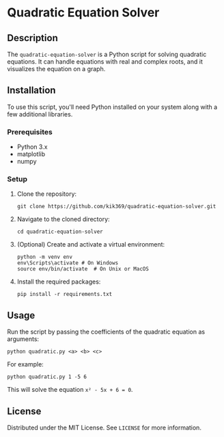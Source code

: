 # Quadratic Equation Solver

## Description

The `quadratic-equation-solver` is a Python script for solving quadratic equations. It can handle equations with real and complex roots, and it visualizes the equation on a graph.

## Installation

To use this script, you'll need Python installed on your system along with a few additional libraries.

### Prerequisites

-   Python 3.x
-   matplotlib
-   numpy

### Setup

1. Clone the repository:
    ```
    git clone https://github.com/kik369/quadratic-equation-solver.git
    ```
2. Navigate to the cloned directory:
    ```
    cd quadratic-equation-solver
    ```
3. (Optional) Create and activate a virtual environment:
    ```
    python -m venv env
    env\Scripts\activate # On Windows
    source env/bin/activate  # On Unix or MacOS
    ```
4. Install the required packages:
    ```
    pip install -r requirements.txt
    ```

## Usage

Run the script by passing the coefficients of the quadratic equation as arguments:

```
python quadratic.py <a> <b> <c>
```

For example:

```
python quadratic.py 1 -5 6
```

This will solve the equation `x² - 5x + 6 = 0`.

## License

Distributed under the MIT License. See `LICENSE` for more information.
